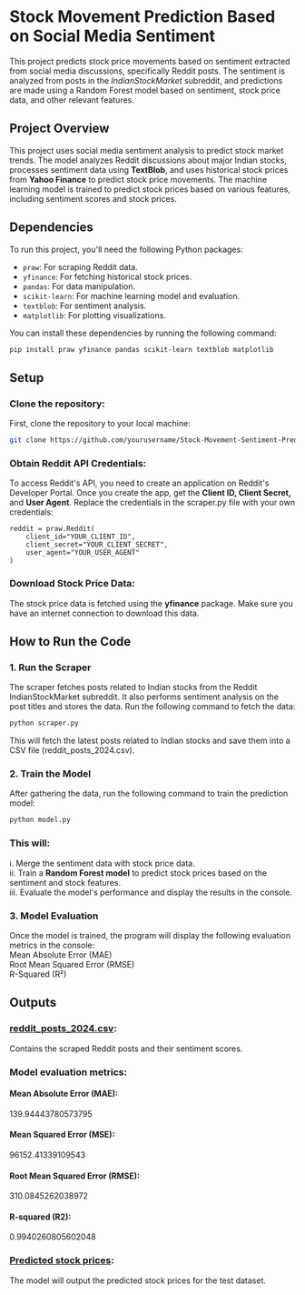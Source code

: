 # Stock Movement Prediction Based on Social Media Sentiment

This project predicts stock price movements based on sentiment extracted from social media discussions, specifically Reddit posts. The sentiment is analyzed from posts in the *IndianStockMarket* subreddit, and predictions are made using a Random Forest model based on sentiment, stock price data, and other relevant features.

## Project Overview

This project uses social media sentiment analysis to predict stock market trends. The model analyzes Reddit discussions about major Indian stocks, processes sentiment data using **TextBlob**, and uses historical stock prices from **Yahoo Finance** to predict stock price movements. The machine learning model is trained to predict stock prices based on various features, including sentiment scores and stock prices.

## Dependencies

To run this project, you'll need the following Python packages:

- `praw`: For scraping Reddit data.
- `yfinance`: For fetching historical stock prices.
- `pandas`: For data manipulation.
- `scikit-learn`: For machine learning model and evaluation.
- `textblob`: For sentiment analysis.
- `matplotlib`: For plotting visualizations.

You can install these dependencies by running the following command:

```bash
pip install praw yfinance pandas scikit-learn textblob matplotlib
```
## Setup

### Clone the repository:<br>
First, clone the repository to your local machine:
```bash
git clone https://github.com/yourusername/Stock-Movement-Sentiment-Prediction.git
```
### Obtain Reddit API Credentials:<br>
To access Reddit's API, you need to create an application on Reddit's Developer Portal.
Once you create the app, get the **Client ID, Client Secret,** and **User Agent**.
Replace the credentials in the scraper.py file with your own credentials:
```
reddit = praw.Reddit(
    client_id="YOUR_CLIENT_ID",
    client_secret="YOUR_CLIENT_SECRET",
    user_agent="YOUR_USER_AGENT"
)
```
### Download Stock Price Data: <br>
The stock price data is fetched using the **yfinance** package. Make sure you have an internet connection to download this data.


## How to Run the Code
### 1. Run the Scraper <br>
The scraper fetches posts related to Indian stocks from the Reddit IndianStockMarket subreddit. It also performs sentiment analysis on the post titles and stores the data.
Run the following command to fetch the data:
```bash
python scraper.py
```
This will fetch the latest posts related to Indian stocks and save them into a CSV file (reddit_posts_2024.csv).

### 2. Train the Model
After gathering the data, run the following command to train the prediction model:
```bash
python model.py
```
### This will:
i. Merge the sentiment data with stock price data.<br>
ii. Train a **Random Forest model** to predict stock prices based on the sentiment and stock features.<br>
iii. Evaluate the model's performance and display the results in the console.<br>


### 3. Model Evaluation
Once the model is trained, the program will display the following evaluation metrics in the console: <br>
Mean Absolute Error (MAE)<br>
Root Mean Squared Error (RMSE)<br>
R-Squared (R²)<br>


## Outputs
### [reddit_posts_2024.csv](./reddit_posts_2024.csv): 
Contains the scraped Reddit posts and their sentiment scores. <br>
### Model evaluation metrics: 
#### Mean Absolute Error (MAE): 
139.94443780573795<br>
#### Mean Squared Error (MSE): 
96152.41339109543<br>
#### Root Mean Squared Error (RMSE): 
310.0845262038972<br>
#### R-squared (R2): 
0.9940260805602048<br>
### [Predicted stock prices](./predicted_closing_prices_2024): 
The model will output the predicted stock prices for the test dataset.

